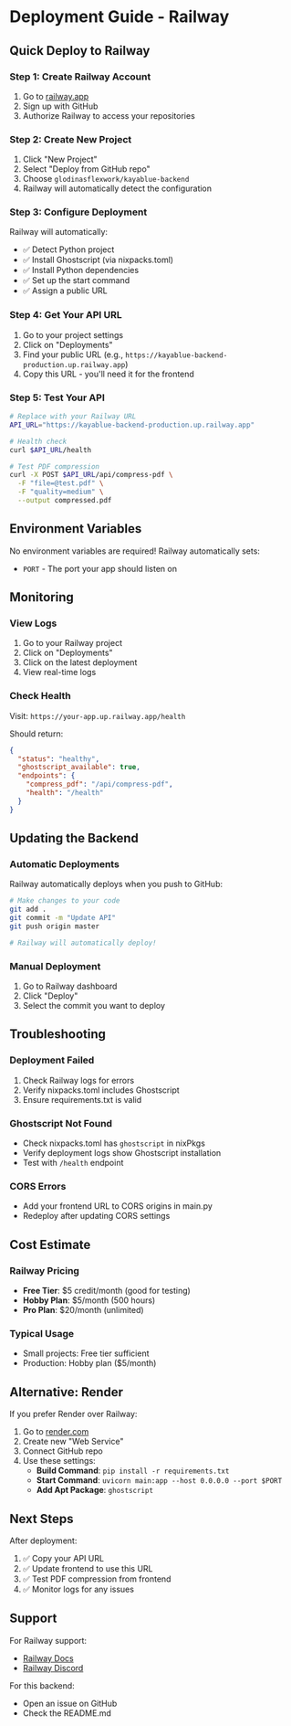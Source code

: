 # Deployment Guide - Railway

## Quick Deploy to Railway

### Step 1: Create Railway Account
1. Go to [railway.app](https://railway.app)
2. Sign up with GitHub
3. Authorize Railway to access your repositories

### Step 2: Create New Project
1. Click "New Project"
2. Select "Deploy from GitHub repo"
3. Choose `glodinasflexwork/kayablue-backend`
4. Railway will automatically detect the configuration

### Step 3: Configure Deployment
Railway will automatically:
- ✅ Detect Python project
- ✅ Install Ghostscript (via nixpacks.toml)
- ✅ Install Python dependencies
- ✅ Set up the start command
- ✅ Assign a public URL

### Step 4: Get Your API URL
1. Go to your project settings
2. Click on "Deployments"
3. Find your public URL (e.g., `https://kayablue-backend-production.up.railway.app`)
4. Copy this URL - you'll need it for the frontend

### Step 5: Test Your API
```bash
# Replace with your Railway URL
API_URL="https://kayablue-backend-production.up.railway.app"

# Health check
curl $API_URL/health

# Test PDF compression
curl -X POST $API_URL/api/compress-pdf \
  -F "file=@test.pdf" \
  -F "quality=medium" \
  --output compressed.pdf
```

## Environment Variables

No environment variables are required! Railway automatically sets:
- `PORT` - The port your app should listen on

## Monitoring

### View Logs
1. Go to your Railway project
2. Click on "Deployments"
3. Click on the latest deployment
4. View real-time logs

### Check Health
Visit: `https://your-app.up.railway.app/health`

Should return:
```json
{
  "status": "healthy",
  "ghostscript_available": true,
  "endpoints": {
    "compress_pdf": "/api/compress-pdf",
    "health": "/health"
  }
}
```

## Updating the Backend

### Automatic Deployments
Railway automatically deploys when you push to GitHub:

```bash
# Make changes to your code
git add .
git commit -m "Update API"
git push origin master

# Railway will automatically deploy!
```

### Manual Deployment
1. Go to Railway dashboard
2. Click "Deploy"
3. Select the commit you want to deploy

## Troubleshooting

### Deployment Failed
1. Check Railway logs for errors
2. Verify nixpacks.toml includes Ghostscript
3. Ensure requirements.txt is valid

### Ghostscript Not Found
- Check nixpacks.toml has `ghostscript` in nixPkgs
- Verify deployment logs show Ghostscript installation
- Test with `/health` endpoint

### CORS Errors
- Add your frontend URL to CORS origins in main.py
- Redeploy after updating CORS settings

## Cost Estimate

### Railway Pricing
- **Free Tier**: $5 credit/month (good for testing)
- **Hobby Plan**: $5/month (500 hours)
- **Pro Plan**: $20/month (unlimited)

### Typical Usage
- Small projects: Free tier sufficient
- Production: Hobby plan ($5/month)

## Alternative: Render

If you prefer Render over Railway:

1. Go to [render.com](https://render.com)
2. Create new "Web Service"
3. Connect GitHub repo
4. Use these settings:
   - **Build Command**: `pip install -r requirements.txt`
   - **Start Command**: `uvicorn main:app --host 0.0.0.0 --port $PORT`
   - **Add Apt Package**: `ghostscript`

## Next Steps

After deployment:
1. ✅ Copy your API URL
2. ✅ Update frontend to use this URL
3. ✅ Test PDF compression from frontend
4. ✅ Monitor logs for any issues

## Support

For Railway support:
- [Railway Docs](https://docs.railway.app)
- [Railway Discord](https://discord.gg/railway)

For this backend:
- Open an issue on GitHub
- Check the README.md

